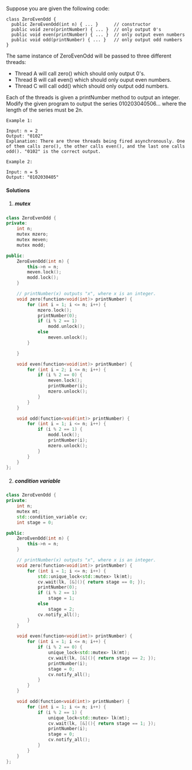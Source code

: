 Suppose you are given the following code:

```
class ZeroEvenOdd {
  public ZeroEvenOdd(int n) { ... }      // constructor
  public void zero(printNumber) { ... }  // only output 0's
  public void even(printNumber) { ... }  // only output even numbers
  public void odd(printNumber) { ... }   // only output odd numbers
}
```

The same instance of ZeroEvenOdd will be passed to three different threads:

-    Thread A will call zero() which should only output 0's.
-    Thread B will call even() which should only ouput even numbers.
-    Thread C will call odd() which should only output odd numbers.

Each of the threads is given a printNumber method to output an integer. Modify the given program to output the series 010203040506... where the length of the series must be 2n.

 

```
Example 1:

Input: n = 2
Output: "0102"
Explanation: There are three threads being fired asynchronously. One of them calls zero(), the other calls even(), and the last one calls odd(). "0102" is the correct output.

Example 2:

Input: n = 5
Output: "0102030405"
```


#### Solutions

1. ##### mutex

```c++
class ZeroEvenOdd {
private:
    int n;
    mutex mzero;
    mutex meven;
    mutex modd;

public:
    ZeroEvenOdd(int n) {
        this->n = n;
        meven.lock();
        modd.lock();
    }

    // printNumber(x) outputs "x", where x is an integer.
    void zero(function<void(int)> printNumber) {
        for (int i = 1; i <= n; i++) {
            mzero.lock();
            printNumber(0);
            if (i % 2 == 1)
                modd.unlock();
            else
                meven.unlock();
        }

    }

    void even(function<void(int)> printNumber) {
        for (int i = 2; i <= n; i++) {
            if (i % 2 == 0) {
                meven.lock();
                printNumber(i);
                mzero.unlock();
            }
        }
    }

    void odd(function<void(int)> printNumber) {
        for (int i = 1; i <= n; i++) {
            if (i % 2 == 1) {
                modd.lock();
                printNumber(i);
                mzero.unlock();
            }
        }
    }
};


```


2. ##### condition variable

```c++
class ZeroEvenOdd {
private:
    int n;
    mutex mt;
    std::condition_variable cv;
    int stage = 0;

public:
    ZeroEvenOdd(int n) {
        this->n = n;
    }

    // printNumber(x) outputs "x", where x is an integer.
    void zero(function<void(int)> printNumber) {
        for (int i = 1; i <= n; i++) {
            std::unique_lock<std::mutex> lk(mt);
            cv.wait(lk, [&](){ return stage == 0; });
            printNumber(0);
            if (i % 2 == 1)
                stage = 1;
            else
                stage = 2;
            cv.notify_all();
        }        
    }

    void even(function<void(int)> printNumber) {
        for (int i = 1; i <= n; i++) {
            if (i % 2 == 0) {
                unique_lock<std::mutex> lk(mt);
                cv.wait(lk, [&](){ return stage == 2; });
                printNumber(i);
                stage = 0;
                cv.notify_all();
            }
        }
    }

    void odd(function<void(int)> printNumber) {
        for (int i = 1; i <= n; i++) {
            if (i % 2 == 1) {
                unique_lock<std::mutex> lk(mt);
                cv.wait(lk, [&](){ return stage == 1; });
                printNumber(i);
                stage = 0;
                cv.notify_all();
            }
        }
    }
};
```
